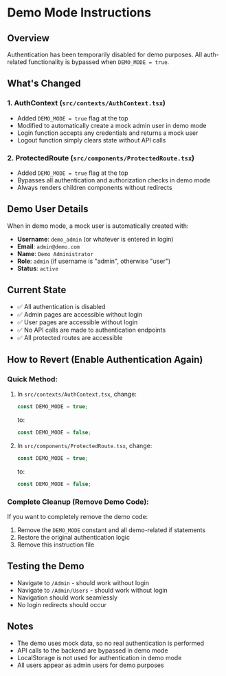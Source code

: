 # Demo Mode Instructions

## Overview
Authentication has been temporarily disabled for demo purposes. All auth-related functionality is bypassed when `DEMO_MODE = true`.

## What's Changed

### 1. AuthContext (`src/contexts/AuthContext.tsx`)
- Added `DEMO_MODE = true` flag at the top
- Modified to automatically create a mock admin user in demo mode
- Login function accepts any credentials and returns a mock user
- Logout function simply clears state without API calls

### 2. ProtectedRoute (`src/components/ProtectedRoute.tsx`)
- Added `DEMO_MODE = true` flag at the top
- Bypasses all authentication and authorization checks in demo mode
- Always renders children components without redirects

## Demo User Details
When in demo mode, a mock user is automatically created with:
- **Username**: `demo_admin` (or whatever is entered in login)
- **Email**: `admin@demo.com`
- **Name**: `Demo Administrator`
- **Role**: `admin` (if username is "admin", otherwise "user")
- **Status**: `active`

## Current State
- ✅ All authentication is disabled
- ✅ Admin pages are accessible without login
- ✅ User pages are accessible without login
- ✅ No API calls are made to authentication endpoints
- ✅ All protected routes are accessible

## How to Revert (Enable Authentication Again)

### Quick Method:
1. In `src/contexts/AuthContext.tsx`, change:
   ```typescript
   const DEMO_MODE = true;
   ```
   to:
   ```typescript
   const DEMO_MODE = false;
   ```

2. In `src/components/ProtectedRoute.tsx`, change:
   ```typescript
   const DEMO_MODE = true;
   ```
   to:
   ```typescript
   const DEMO_MODE = false;
   ```

### Complete Cleanup (Remove Demo Code):
If you want to completely remove the demo code:
1. Remove the `DEMO_MODE` constant and all demo-related if statements
2. Restore the original authentication logic
3. Remove this instruction file

## Testing the Demo
- Navigate to `/Admin` - should work without login
- Navigate to `/Admin/Users` - should work without login
- Navigation should work seamlessly
- No login redirects should occur

## Notes
- The demo uses mock data, so no real authentication is performed
- API calls to the backend are bypassed in demo mode
- LocalStorage is not used for authentication in demo mode
- All users appear as admin users for demo purposes
